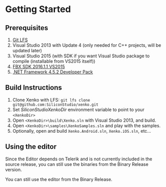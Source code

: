 # Getting Started

## Prerequisites

1. [Git LFS](https://git-lfs.github.com/)
2. Visual Studio 2013 with Update 4 (only needed for C++ projects, will be updated later)
3. Visual Studio 2015 (with SDK if you want Visual Studio package to compile (installable from VS2015 itself))
4. [FBX SDK 2016.1.1 VS2015](http://usa.autodesk.com/adsk/servlet/pc/item?id=24735038&siteID=123112)
5. [.NET Framework 4.5.2 Developer Pack](https://www.microsoft.com/en-us/download/details.aspx?id=42637)

## Build Instructions

1. Clone Xenko with LFS: `git lfs clone git@github.com:SiliconStudio/xenko.git`
2. Set *SiliconStudioXenkoDir* environment variable to point to your `<XenkoDir>`
3. Open `<XenkoDir>\build\Xenko.sln` with Visual Studio 2013, and build.
4. Open `<XenkoDir>\samples\XenkoSamples.sln` and play with the samples.
5. Optionally, open and build `Xenko.Android.sln`, `Xenko.iOS.sln`, etc...

## Using the editor

Since the Editor depends on Telerik and is not currently included in the source release, you can still use the binaries from the Binary Release version.

You can still use the editor from the Binary Release.